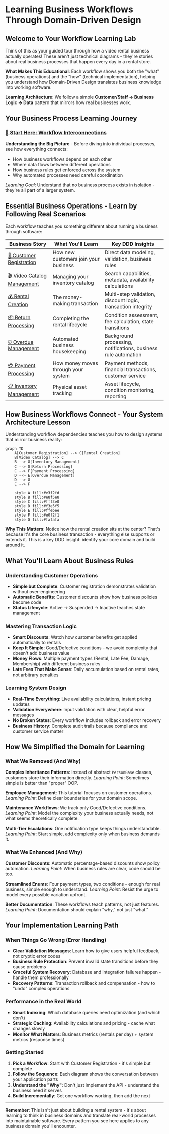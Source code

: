 # Learning Business Workflows Through Domain-Driven Design

## Welcome to Your Workflow Learning Lab

Think of this as your guided tour through how a video rental business actually operates! These aren't just technical diagrams - they're stories about real business processes that happen every day in a rental store.

**What Makes This Educational**: Each workflow shows you both the "what" (business operations) and the "how" (technical implementation), helping you understand how Domain-Driven Design translates business knowledge into working software.

**Learning Architecture**: We follow a simple **Customer/Staff → Business Logic → Data** pattern that mirrors how real businesses work.

## Your Business Process Learning Journey

### [🔗 Start Here: Workflow Interconnections](./00-workflow-interconnections.md)

**Understanding the Big Picture** - Before diving into individual processes, see how everything connects:

- How business workflows depend on each other
- Where data flows between different operations
- How business rules get enforced across the system
- Why automated processes need careful coordination

_Learning Goal_: Understand that no business process exists in isolation - they're all part of a larger system.

## Essential Business Operations - Learn by Following Real Scenarios

Each workflow teaches you something different about running a business through software:

| Business Story                                                           | What You'll Learn                    | Key DDD Insights                                               |
| ------------------------------------------------------------------------ | ------------------------------------ | -------------------------------------------------------------- |
| [📝 Customer Registration](./01-customer-registration-workflow.md)       | How new customers join your business | Direct data modeling, validation, business rules               |
| [🎬 Video Catalog Management](./02-video-catalog-management-workflow.md) | Managing your inventory catalog      | Search capabilities, metadata, availability calculations       |
| [💰 Rental Creation](./03-rental-creation-workflow.md)                   | The money-making transaction         | Multi-step validation, discount logic, transaction integrity   |
| [📦 Return Processing](./04-return-processing-workflow.md)               | Completing the rental lifecycle      | Condition assessment, fee calculation, state transitions       |
| [⏰ Overdue Management](./05-overdue-management-workflow.md)             | Automated business housekeeping      | Background processing, notifications, business rule automation |
| [💳 Payment Processing](./06-payment-processing-workflow.md)             | How money moves through your system  | Payment methods, financial transactions, customer service      |
| [📋 Inventory Management](./07-inventory-management-workflow.md)         | Physical asset tracking              | Asset lifecycle, condition monitoring, reporting               |

## How Business Workflows Connect - Your System Architecture Lesson

Understanding workflow dependencies teaches you how to design systems that mirror business reality:

```mermaid
graph TD
    A[Customer Registration] --> C[Rental Creation]
    B[Video Catalog] --> C
    B --> G[Inventory Management]
    C --> D[Return Processing]
    C --> F[Payment Processing]
    D --> E[Overdue Management]
    D --> G
    E --> F

    style A fill:#e3f2fd
    style B fill:#e8f5e8
    style C fill:#fff3e0
    style D fill:#f3e5f5
    style E fill:#ffebee
    style F fill:#e0f2f1
    style G fill:#fafafa
```

**Why This Matters**: Notice how the rental creation sits at the center? That's because it's the core business transaction - everything else supports or extends it. This is a key DDD insight: identify your core domain and build around it.

## What You'll Learn About Business Rules

### Understanding Customer Operations

- **Simple but Complete**: Customer registration demonstrates validation without over-engineering
- **Automatic Benefits**: Customer discounts show how business policies become code
- **Status Lifecycle**: Active → Suspended → Inactive teaches state management

### Mastering Transaction Logic

- **Smart Discounts**: Watch how customer benefits get applied automatically to rentals
- **Keep It Simple**: Good/Defective conditions - we avoid complexity that doesn't add business value
- **Money Flows**: Multiple payment types (Rental, Late Fee, Damage, Membership) with different business rules
- **Late Fees That Make Sense**: Daily accumulation based on rental rates, not arbitrary penalties

### Learning System Design

- **Real-Time Everything**: Live availability calculations, instant pricing updates
- **Validation Everywhere**: Input validation with clear, helpful error messages
- **No Broken States**: Every workflow includes rollback and error recovery
- **Business History**: Complete audit trails because compliance and customer service matter

## How We Simplified the Domain for Learning

### What We Removed (And Why)

**Complex Inheritance Patterns**: Instead of abstract `PersonBase` classes, customers store their information directly. _Learning Point_: Sometimes simple is better than "proper" OOP.

**Employee Management**: This tutorial focuses on customer operations. _Learning Point_: Define clear boundaries for your domain scope.

**Maintenance Workflows**: We track only Good/Defective conditions. _Learning Point_: Model the complexity your business actually needs, not what seems theoretically complete.

**Multi-Tier Escalations**: One notification type keeps things understandable. _Learning Point_: Start simple, add complexity only when business demands it.

### What We Enhanced (And Why)

**Customer Discounts**: Automatic percentage-based discounts show policy automation. _Learning Point_: When business rules are clear, code should be too.

**Streamlined Enums**: Four payment types, two conditions - enough for real business, simple enough to understand. _Learning Point_: Resist the urge to model every possible variation upfront.

**Better Documentation**: These workflows teach patterns, not just features. _Learning Point_: Documentation should explain "why," not just "what."

## Your Implementation Learning Path

### When Things Go Wrong (Error Handling)

- **Clear Validation Messages**: Learn how to give users helpful feedback, not cryptic error codes
- **Business Rule Protection**: Prevent invalid state transitions before they cause problems
- **Graceful System Recovery**: Database and integration failures happen - handle them professionally
- **Recovery Patterns**: Transaction rollback and compensation - how to "undo" complex operations

### Performance in the Real World

- **Smart Indexing**: Which database queries need optimization (and which don't)
- **Strategic Caching**: Availability calculations and pricing - cache what changes slowly
- **Monitor What Matters**: Business metrics (rentals per day) + system metrics (response times)

### Getting Started

1. **Pick a Workflow**: Start with Customer Registration - it's simple but complete
2. **Follow the Sequence**: Each diagram shows the conversation between your application parts
3. **Understand the "Why"**: Don't just implement the API - understand the business need it serves
4. **Build Incrementally**: Get one workflow working, then add the next

---

**Remember**: This isn't just about building a rental system - it's about learning to think in business domains and translate real-world processes into maintainable software. Every pattern you see here applies to any business domain you'll encounter.
